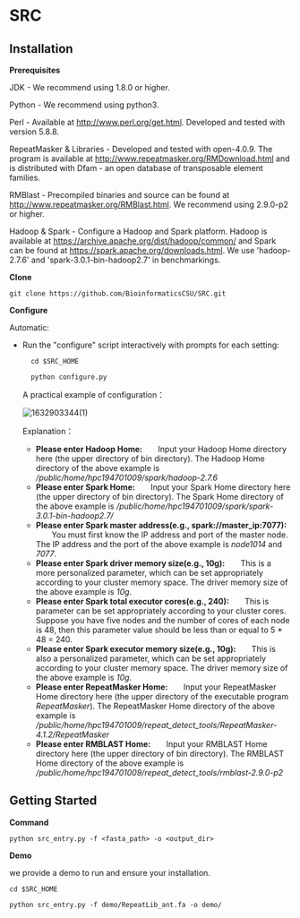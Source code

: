# SRC

Installation
------------
**Prerequisites**

  JDK - 
    We recommend using 1.8.0 or higher.
    
  Python - 
    We recommend using python3.

  Perl - 
    Available at http://www.perl.org/get.html. Developed and tested
    with version 5.8.8.

  RepeatMasker & Libraries - 
    Developed and tested with open-4.0.9. The program is available at 
    http://www.repeatmasker.org/RMDownload.html and is distributed with
    Dfam - an open database of transposable element families.

  RMBlast - Precompiled binaries and source can be found at
    http://www.repeatmasker.org/RMBlast.html.
    We recommend using 2.9.0-p2 or higher.
    
  Hadoop & Spark - 
    Configure a Hadoop and Spark platform. Hadoop is available at 
    https://archive.apache.org/dist/hadoop/common/ and Spark can be found at 
    https://spark.apache.org/downloads.html. 
    We use 'hadoop-2.7.6' and 'spark-3.0.1-bin-hadoop2.7' in benchmarkings.
    
**Clone**

    git clone https://github.com/BioinformaticsCSU/SRC.git
   
**Configure**

Automatic:

+ Run the "configure" script interactively with prompts for each setting:	
	         
		cd $SRC_HOME
	
		python configure.py
	 
	 A practical example of configuration：
	 
	 ![1632903344(1)](https://user-images.githubusercontent.com/22925278/135229940-33b2b92b-9ae5-44cd-8bd2-504564deea02.png)

	 Explanation：
	 * **Please enter Hadoop Home:**&emsp;&emsp;Input your Hadoop Home directory here (the upper directory of bin directory). The Hadoop Home directory of the above example is */public/home/hpc194701009/spark/hadoop-2.7.6*
	 * **Please enter Spark Home:**&emsp;&emsp;Input your Spark Home directory here (the upper directory of bin directory). The Spark Home directory of the above example is */public/home/hpc194701009/spark/spark-3.0.1-bin-hadoop2.7/*
	 * **Please enter Spark master address(e.g., spark://master_ip:7077):** &emsp;&emsp;You must first know the IP address and port of the master node. The IP address and the port of the above example is *node1014* and *7077*.
	 * **Please enter Spark driver memory size(e.g., 10g):**&emsp;&emsp;This is a more personalized parameter, which can be set appropriately according to your cluster memory space. The driver memory size of the above example is *10g*.
	 * **Please enter Spark total executor cores(e.g., 240):**&emsp;&emsp;This is parameter can be set appropriately according to your cluster cores. Suppose you have five nodes and the number of cores of each node is 48, then this parameter value should be less than or equal to 5 * 48 = 240.
	 * **Please enter Spark executor memory size(e.g., 10g):**&emsp;&emsp;This is also a personalized parameter, which can be set appropriately according to your cluster memory space. The driver memory size of the above example is *10g*.
	 * **Please enter RepeatMasker Home:**&emsp;&emsp;Input your RepeatMasker Home directory here (the upper directory of the executable program *RepeatMasker*). The RepeatMasker Home directory of the above example is */public/home/hpc194701009/repeat_detect_tools/RepeatMasker-4.1.2/RepeatMasker*
	 * **Please enter RMBLAST Home:**&emsp;&emsp;Input your RMBLAST Home directory here (the upper directory of bin directory). The RMBLAST Home directory of the above example is */public/home/hpc194701009/repeat_detect_tools/rmblast-2.9.0-p2*
	 


Getting Started
-----------
**Command**

`python src_entry.py -f <fasta_path> -o <output_dir> `



**Demo**

we provide a demo to run and ensure your installation.

    cd $SRC_HOME

    python src_entry.py -f demo/RepeatLib_ant.fa -o demo/
